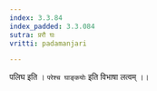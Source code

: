 ```yaml
---
index: 3.3.84
index_padded: 3.3.084
sutra: प्ररौ घः
vritti: padamanjari

---
```

पलिघ इति । `परेश्च घाङ्कयोः` इति विभाषा लत्वम् ।।